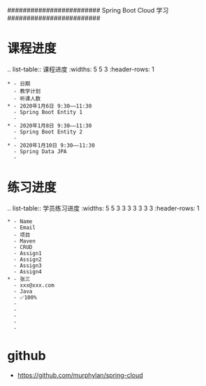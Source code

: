 ########################
Spring Boot Cloud 学习
########################

课程进度
==============================
.. list-table:: 课程进度
    :widths: 5 5 3
    :header-rows: 1

    * - 日期
      - 教学计划
      - 听课人数
    * - 2020年1月6日 9:30——11:30
      - Spring Boot Entity 1
      - 
    * - 2020年1月8日 9:30——11:30
      - Spring Boot Entity 2
      - 
    * - 2020年1月10日 9:30——11:30
      - Spring Data JPA
      - 


练习进度
==============================
.. list-table:: 学员练习进度
    :widths: 5 5 3 3 3 3 3 3 3
    :header-rows: 1

    * - Name
      - Email
      - 项目
      - Maven
      - CRUD
      - Assign1
      - Assign2
      - Assign3
      - Assign4
    * - 张三
      - xxx@xxx.com
      - Java
      - ✅100%
      - 
      - 
      - 
      - 
      - 
    


github
===========
* https://github.com/murphylan/spring-cloud